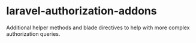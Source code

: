 # laravel-authorization-addons
Additional helper methods and blade directives to help with more complex authorization queries.
